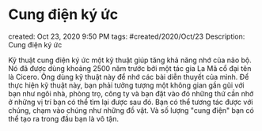# Cung điện ký ức

created: Oct 23, 2020 9:50 PM
tags: #created/2020/Oct/23
Description: Cung điện ký ức

Kỹ thuật cung điện ký ức một kỹ thuật giúp tăng khả năng nhớ của não bộ. Nó đã được dùng khoảng 2500 năm trước bởi một tác gia La Mã cổ đại tên là Cicero. Ông dùng kỹ thuật này để nhớ các bài diễn thuyết của mình. Để thực hiện kỹ thuật này, bạn phải tưởng tượng một không gian gần gũi với bạn như ngôi nhà, phòng trọ, công ty và bạn đặt vào đó những thứ cần nhớ ở những vị trí bạn có thể tìm lại được sau đó. Bạn có thể tương tác được với chúng, chạm vào chúng như những đồ vật. Và số lượng "cung điện" bạn có thể tạo ra trong đầu bạn là vô tận.